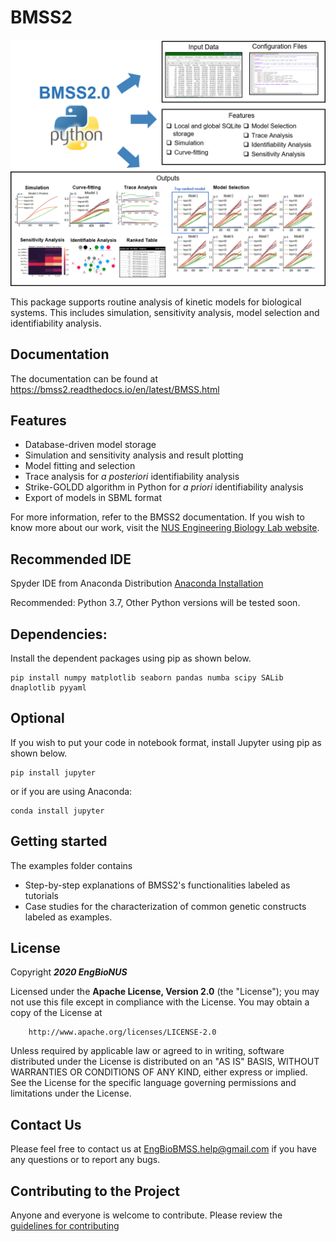 # BMSS2
![alt text](https://github.com/EngBioNUS/BMSS2/blob/master/BMSSDiagram.png?raw=true)

This package supports routine analysis of kinetic models for biological systems. This includes simulation, sensitivity analysis, model selection and identifiability analysis.

## Documentation
The documentation can be found at https://bmss2.readthedocs.io/en/latest/BMSS.html

## Features
* Database-driven model storage 
* Simulation and sensitivity analysis and result plotting
* Model fitting and selection
* Trace analysis for _a_ _posteriori_ identifiability analysis
* Strike-GOLDD algorithm in Python for _a_ _priori_ identifiability analysis
* Export of models in SBML format

For more information, refer to the BMSS2 documentation. If you wish to know more about our work, visit the [NUS Engineering Biology Lab website](https://engbio.syncti.org).

## Recommended IDE
Spyder IDE from Anaconda Distribution [Anaconda Installation]

Recommended: Python 3.7, Other Python versions will be tested soon. 

## Dependencies: 
Install the dependent packages using pip as shown below.
```
pip install numpy matplotlib seaborn pandas numba scipy SALib dnaplotlib pyyaml
```

## Optional
If you wish to put your code in notebook format, install Jupyter using pip as shown below.
```
pip install jupyter
```
or if you are using Anaconda:
```
conda install jupyter
```

[Anaconda Installation]: <https://www.anaconda.com/products/individual>

## Getting started
The examples folder contains 
* Step-by-step explanations of BMSS2's functionalities labeled as tutorials
* Case studies for the characterization of common genetic constructs labeled as examples. 

## License

Copyright __*2020 EngBioNUS*__

Licensed under the __Apache License, Version 2.0__ (the "License"); you may not use this file except in compliance with the License.
You may obtain a copy of the License at
```
    http://www.apache.org/licenses/LICENSE-2.0
```
Unless required by applicable law or agreed to in writing, software distributed under the License is distributed on an "AS IS" BASIS,
WITHOUT WARRANTIES OR CONDITIONS OF ANY KIND, either express or implied. See the License for the specific language governing permissions and limitations under the License.

## Contact Us
Please feel free to contact us at EngBioBMSS.help@gmail.com if you have any questions or to report any bugs.

[guidelines for contributing]: <https://github.com/EngBioNUS/BMSS2/blob/master/contributing.md>

## Contributing to the Project
Anyone and everyone is welcome to contribute. Please review the [guidelines for contributing]
